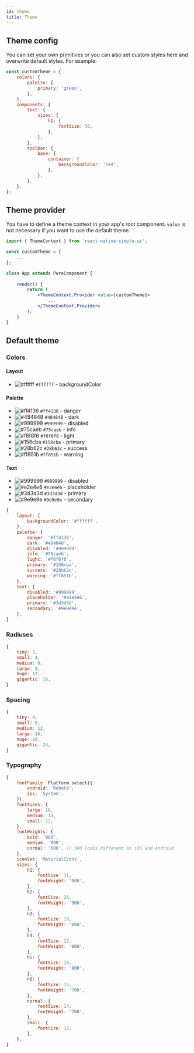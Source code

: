 ```yaml
---
id: theme
title: Theme
---
```

## Theme config
You can set your own primitives or you can also set custom styles here and overwrite default styles. For example:
```jsx
const customTheme = {
    colors: {
        palette: {
            primary: 'green',
        },
    },
    components: {
        text: {
            sizes: {
                h1: {
                    fontSize: 50,
                },
            },
        },
        toolbar: {
            base: {
                container: {
                    backgroundColor: 'red',
                },
            },
        },
    },
};
```

## Theme provider
You have to define a theme context in your app's root component. `value` is not necessary if you want to use the default theme.
```jsx
import { ThemeContext } from 'react-native-simple-ui';

const customTheme = {
    ...
};

class App extends PureComponent {
    ...
    render() {
        return (
            <ThemeContext.Provider value={customTheme}>
                ...
            </ThemeContext.Provider>
        );
    }
}
```

## Default theme
### Colors
#### Layout
- ![#ffffff](https://placehold.it/15/ffffff/000000?text=+) `#ffffff` - backgroundColor

#### Palette
- ![#ff4136](https://placehold.it/15/ff4136/000000?text=+) `#ff4136` - danger
- ![#484848](https://placehold.it/15/484848/000000?text=+) `#484848` - dark
- ![#999999](https://placehold.it/15/999999/000000?text=+) `#999999` - disabled
- ![#75caeb](https://placehold.it/15/75caeb/000000?text=+) `#75caeb` - info
- ![#f6f6f6](https://placehold.it/15/f6f6f6/000000?text=+) `#f6f6f6` - light
- ![#158cba](https://placehold.it/15/158cba/000000?text=+) `#158cba` - primary
- ![#28b62c](https://placehold.it/15/28b62c/000000?text=+) `#28b62c` - success
- ![#ff851b](https://placehold.it/15/ff851b/000000?text=+) `#ff851b` - warning

#### Text
- ![#999999](https://placehold.it/15/999999/000000?text=+) `#999999` - disabled
- ![#e2e4e6](https://placehold.it/15/e2e4e6/000000?text=+) `#e2e4e6` - placeholder
- ![#3d3d3d](https://placehold.it/15/3d3d3d/000000?text=+) `#3d3d3d` - primary
- ![#9e9e9e](https://placehold.it/15/9e9e9e/000000?text=+) `#9e9e9e` - secondary

```jsx
{
    layout: {
        backgroundColor: '#ffffff',
    },
    palette: {
        danger: '#ff4136',
        dark: '#484848',
        disabled: '#999999',
        info: '#75caeb',
        light: '#f6f6f6',
        primary: '#158cba',
        success: '#28b62c',
        warning: '#ff851b',
    },
    text: {
        disabled: '#999999',
        placeholder: '#e2e4e6',
        primary: '#3d3d3d',
        secondary: '#9e9e9e',
    },
}
```

### Radiuses
```jsx
{
    tiny: 2,
    small: 4,
    medium: 6,
    large: 8,
    huge: 12,
    gigantic: 16,
}
```

### Spacing
```jsx
{
    tiny: 4,
    small: 8,
    medium: 12,
    large: 16,
    huge: 20,
    gigantic: 24,
}
```

### Typography
```jsx
{
    fontFamily: Platform.select({
        android: 'Roboto',
        ios: 'System',
    }),
    fontSizes: {
        large: 16,
        medium: 14,
        small: 12,
    },
    fontWeights: {
        bold: '900',
        medium: '800',
        normal: '600', // 500 looks different on iOS and Android
    },
    iconSet: 'MaterialIcons',
    sizes: {
        h1: {
            fontSize: 31,
            fontWeight: '900',
        },
        h2: {
            fontSize: 25,
            fontWeight: '900',
        },
        h3: {
            fontSize: 19,
            fontWeight: '800',
        },
        h4: {
            fontSize: 17,
            fontWeight: '800',
        },
        h5: {
            fontSize: 16,
            fontWeight: '800',
        },
        h6: {
            fontSize: 15,
            fontWeight: '700',
        },
        normal: {
            fontSize: 14,
            fontWeight: '700',
        },
        small: {
            fontSize: 12,
        },
    },
}
```
